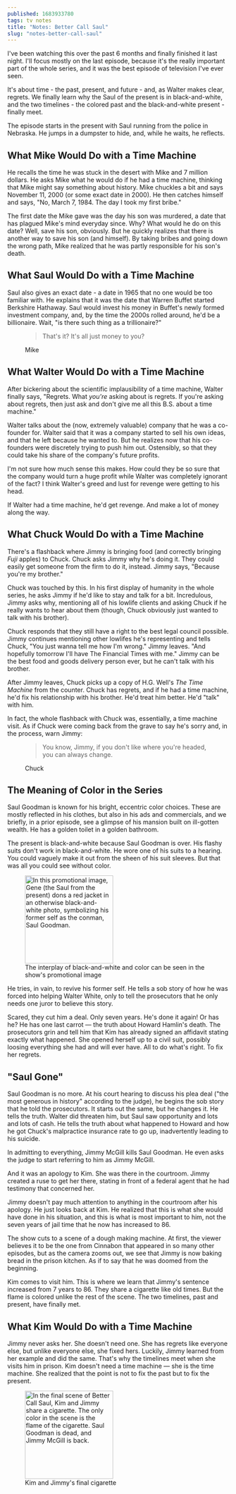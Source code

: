 ```yaml
---
published: 1683933780
tags: tv notes
title: "Notes: Better Call Saul"
slug: "notes-better-call-saul"
---
```



I've been watching this over the past 6 months and finally finished it last night. I'll focus mostly on the last episode, because it's the really important part of the whole series, and it was the best episode of television I've ever seen.

It's about time - the past, present, and future - and, as Walter makes clear, regrets. We finally learn why the Saul of the present is in black-and-white, and the two timelines - the colored past and the black-and-white present - finally meet.

The episode starts in the present with Saul running from the police in Nebraska. He jumps in a dumpster to hide, and, while he waits, he reflects.

## What Mike Would Do with a Time Machine

He recalls the time he was stuck in the desert with Mike and 7 million dollars. He asks Mike what he would do if he had a time machine, thinking that Mike might say something about history. Mike chuckles a bit and says November 11, 2000 (or some exact date in 2000). He then catches himself and says, "No, March 7, 1984. The day I took my first bribe."

The first date the Mike gave was the day his son was murdered, a date that has plagued Mike's mind everyday since. Why? What would he do on this date? Well, save his son, obviously. But he quickly realizes that there is another way to save his son (and himself). By taking bribes and going down the wrong path, Mike realized that he was partly responsible for his son's death.

## What Saul Would Do with a Time Machine

Saul also gives an exact date - a date in 1965 that no one would be too familiar with. He explains that it was the date that Warren Buffet started Berkshire Hathaway. Saul would invest his money in Buffet's newly formed investment company, and, by the time the 2000s rolled around, he'd be a billionaire. Wait, "is there such thing as a trillionaire?"

<figure class="blockquote">
    <blockquote>
        <p>That's it? It's all just money to you?</p>
    </blockquote>
    <figcaption>Mike</figcaption>
</figure>

## What Walter Would Do with a Time Machine

After bickering about the scientific implausibility of a time machine, Walter finally says, "Regrets. What *you're* asking about is regrets. If you're asking about regrets, then just ask and don't give me all this B.S. about a time machine."

Walter talks about the (now, extremely valuable) company that he was a co-founder for. Walter said that it was a company started to sell his own ideas, and that he left because he wanted to. But he realizes now that his co-founders were discretely trying to push him out. Ostensibly, so that they could take his share of the company's future profits.

I'm not sure how much sense this makes. How could they be so sure that the company would turn a huge profit while Walter was completely ignorant of the fact?  I think Walter's greed and lust for revenge were getting to his head.

If Walter had a time machine, he'd get revenge. And make a lot of money along the way.

## What Chuck Would Do with a Time Machine

There's a flashback where Jimmy is bringing food (and correctly bringing *Fuji* apples) to Chuck. Chuck asks Jimmy why he's doing it. They could easily get someone from the firm to do it, instead. Jimmy says, "Because you're my brother."

Chuck was touched by this. In his first display of humanity in the whole series, he asks Jimmy if he'd like to stay and talk for a bit. Incredulous, Jimmy asks why, mentioning all of his lowlife clients and asking Chuck if he really wants to hear about them (though, Chuck obviously just wanted to talk with his brother).

Chuck responds that they still have a right to the best legal council possible. Jimmy continues mentioning other lowlifes he's representing and tells Chuck, "You just wanna tell me how I'm wrong." Jimmy leaves. "And hopefully tomorrow I'll have The Financial Times with me." Jimmy can be the best food and goods delivery person ever, but he can't talk with his brother.

After Jimmy leaves, Chuck picks up a copy of H.G. Well's *The Time Machine* from the counter. Chuck has regrets, and if he had a time machine, he'd fix his relationship with his brother. He'd treat him better. He'd "talk" with him.

In fact, the whole flashback with Chuck was, essentially, a time machine visit. As if Chuck were coming back from the grave to say he's sorry and, in the process, warn Jimmy:

<figure class="blockquote">
    <blockquote>
        <p>You know, Jimmy, if you don't like where you're headed, you can always change.</p>
    </blockquote>
    <figcaption>Chuck</figcaption>
</figure>

## The Meaning of Color in the Series

Saul Goodman is known for his bright, eccentric color choices. These are mostly reflected in his clothes, but also in his ads and commercials, and we briefly, in a prior episode, see a glimpse of his mansion built on ill-gotten wealth. He has a golden toilet in a golden bathroom.

The present is black-and-white because Saul Goodman is over. His flashy suits don't work in black-and-white. He wore one of his suits to a hearing. You could vaguely make it out from the sheen of his suit sleeves. But that was all you could see without color.

<aside>
    <figure class="img">
        <img src="../assets/img/better-call-saul-cover.jpg"
                alt="In this promotional image, Gene (the Saul from the present) dons a red jacket in an otherwise black-and-white photo, symbolizing his former self as the conman, Saul Goodman."
                width="200"
                title="The interplay of black-and-white and color can be seen in the show's promotional image"/>
        <figcaption>The interplay of black-and-white and color can be seen in the show's promotional image</figcaption>
    </figure>
</aside>

He tries, in vain, to revive his former self. He tells a sob story of how he was forced into helping Walter White, only to tell the prosecutors that he only needs one juror to believe this story.

Scared, they cut him a deal. Only seven years. He's done it again! Or has he? He has one last carrot — the truth about Howard Hamlin's death. The prosecutors grin and tell him that Kim has already signed an affidavit stating exactly what happened. She opened herself up to a civil suit, possibly loosing everything she had and will ever have. All to do what's right. To fix her regrets.

## "Saul Gone"

Saul Goodman is no more. At his court hearing to discuss his plea deal ("the most generous in history" according to the judge), he begins the sob story that he told the prosecutors. It starts out the same, but he changes it. He tells the truth. Walter did threaten him, but Saul saw opportunity and lots and lots of cash. He tells the truth about what happened to Howard and how he got Chuck's malpractice insurance rate to go up, inadvertently leading to his suicide.

In admitting to everything, Jimmy McGill kills Saul Goodman. He even asks the judge to start referring to him as Jimmy McGill.

And it was an apology to Kim. She was there in the courtroom. Jimmy created a ruse to get her there, stating in front of a federal agent that he had testimony that concerned her.

Jimmy doesn't pay much attention to anything in the courtroom after his apology. He just looks back at Kim. He realized that this is what she would have done in his situation, and this is what is most important to him, not the seven years of jail time that he now has increased to 86.

The show cuts to a scene of a dough making machine. At first, the viewer believes it to be the one from Cinnabon that appeared in so many other episodes, but as the camera zooms out, we see that Jimmy is now baking bread in the prison kitchen. As if to say that he was doomed from the beginning.

Kim comes to visit him. This is where we learn that Jimmy's sentence increased from 7 years to 86. They share a cigarette like old times. But the flame is colored unlike the rest of the scene. The two timelines, past and present, have finally met.

## What Kim Would Do with a Time Machine

Jimmy never asks her. She doesn't need one. She has regrets like everyone else, but unlike everyone else, she fixed hers. Luckily, Jimmy learned from her example and did the same. That's why the timelines meet when she visits him in prison. Kim doesn't need a time machine — she is the time machine. She realized that the point is not to fix the past but to fix the present.

<aside>
    <figure>
        <img src="../assets/img/saul-gone.jpg"
                alt="In the final scene of Better Call Saul, Kim and Jimmy share a cigarette.  The only color in the scene is the flame of the cigarette.  Saul Goodman is dead, and Jimmy McGill is back."
                width="200"
                title="Kim and Jimmy's final cigarette"/>
        <figcaption>Kim and Jimmy's final cigarette</figcaption>
    </figure>
</aside>

